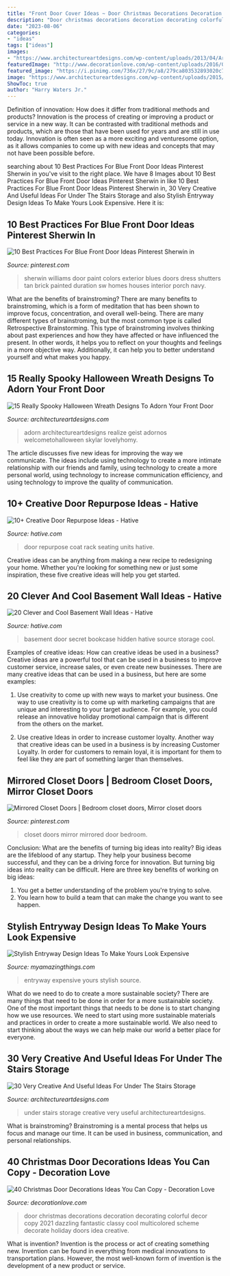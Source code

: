 ```yaml
---
title: "Front Door Cover Ideas ~ Door Christmas Decorations Decoration Decorating Colorful Decor Copy 2021 Dazzling Fantastic Classy Cool Multicolored Scheme Decorate Holiday Doors Idea Creative"
description: "Door christmas decorations decoration decorating colorful decor copy 2021 dazzling fantastic classy cool multicolored scheme decorate holiday doors idea creative"
date: "2023-08-06"
categories:
- "ideas"
tags: ["ideas"]
images:
- "https://www.architectureartdesigns.com/wp-content/uploads/2013/04/ArchitectureArtDesigns-2425.jpg"
featuredImage: "http://www.decorationlove.com/wp-content/uploads/2016/08/Colorful-Christmas-Door-Decorations.jpg"
featured_image: "https://i.pinimg.com/736x/27/9c/a8/279ca803532893020c7bbdd981b04279--closet-mirror-mirrored-closet-doors.jpg"
image: "https://www.architectureartdesigns.com/wp-content/uploads/2015/10/317-630x840.jpg"
ShowToc: true
author: "Harry Waters Jr."
---
```



Definition of innovation: How does it differ from traditional methods and products?
Innovation is the process of creating or improving a product or service in a new way. It can be contrasted with traditional methods and products, which are those that have been used for years and are still in use today. Innovation is often seen as a more exciting and venturesome option, as it allows companies to come up with new ideas and concepts that may not have been possible before.

	

		
searching about 10 Best Practices For Blue Front Door Ideas Pinterest Sherwin in you've visit to the right place. We have 8 Images about 10 Best Practices For Blue Front Door Ideas Pinterest Sherwin in like 10 Best Practices For Blue Front Door Ideas Pinterest Sherwin in, 30 Very Creative And Useful Ideas For Under The Stairs Storage and also Stylish Entryway Design Ideas To Make Yours Look Expensive. Here it is:
		
    
## 10 Best Practices For Blue Front Door Ideas Pinterest Sherwin In

<img loading=lazy src="https://i.pinimg.com/736x/05/40/e0/0540e0f00d4261c4254c15ccbe6a66ce.jpg" onerror="this.onerror=null;this.src='https://tse2.mm.bing.net/th?id=OIP.wYLauEAkywR18LN_5XwFdwHaJ4&amp;pid=15.1';" alt="10 Best Practices For Blue Front Door Ideas Pinterest Sherwin in">

_Source: pinterest.com_

>sherwin williams door paint colors exterior blues doors dress shutters tan brick painted duration sw homes houses interior porch navy. 

	

What are the benefits of brainstroming?
There are many benefits to brainstroming, which is a form of meditation that has been shown to improve focus, concentration, and overall well-being. There are many different types of brainstroming, but the most common type is called Retrospective Brainstorming. This type of brainstroming involves thinking about past experiences and how they have affected or have influenced the present. In other words, it helps you to reflect on your thoughts and feelings in a more objective way. Additionally, it can help you to better understand yourself and what makes you happy.

    
## 15 Really Spooky Halloween Wreath Designs To Adorn Your Front Door

<img loading=lazy src="https://www.architectureartdesigns.com/wp-content/uploads/2015/10/317-630x840.jpg" onerror="this.onerror=null;this.src='https://tse2.mm.bing.net/th?id=OIP.OLg-mDJjtni1Kb40Ig-QPgHaJ4&amp;pid=15.1';" alt="15 Really Spooky Halloween Wreath Designs To Adorn Your Front Door">

_Source: architectureartdesigns.com_

>adorn architectureartdesigns realize geist adornos welcometohalloween skylar lovelyhomy. 

	

The article discusses five new ideas for improving the way we communicate. The ideas include using technology to create a more intimate relationship with our friends and family, using technology to create a more personal world, using technology to increase communication efficiency, and using technology to improve the quality of communication.

    
## 10+ Creative Door Repurpose Ideas - Hative

<img loading=lazy src="https://hative.com/wp-content/uploads/2014/09/door-repurpose-ideas/7-seating-coat-rack-units.jpg" onerror="this.onerror=null;this.src='https://tse1.mm.bing.net/th?id=OIP.wLHVDJkkoCltpry1NitdvwHaLH&amp;pid=15.1';" alt="10+ Creative Door Repurpose Ideas - Hative">

_Source: hative.com_

>door repurpose coat rack seating units hative. 

	

Creative ideas can be anything from making a new recipe to redesigning your home. Whether you're looking for something new or just some inspiration, these five creative ideas will help you get started.

    
## 20 Clever And Cool Basement Wall Ideas - Hative

<img loading=lazy src="https://hative.com/wp-content/uploads/2014/05/basement-wall-ideas/2-secret-bookcase-door.jpg" onerror="this.onerror=null;this.src='https://tse1.mm.bing.net/th?id=OIP.m3PQnOQWs2APjJCyO4gy5wHaJ4&amp;pid=15.1';" alt="20 Clever and Cool Basement Wall Ideas - Hative">

_Source: hative.com_

>basement door secret bookcase hidden hative source storage cool. 

	

Examples of creative ideas: How can creative ideas be used in a business?
Creative ideas are a powerful tool that can be used in a business to improve customer service, increase sales, or even create new businesses. There are many creative ideas that can be used in a business, but here are some examples:
1. Use creativity to come up with new ways to market your business. One way to use creativity is to come up with marketing campaigns that are unique and interesting to your target audience. For example, you could release an innovative holiday promotional campaign that is different from the others on the market.

2. Use creative Ideas in order to increase customer loyalty. Another way that creative ideas can be used in a business is by increasing Customer Loyalty. In order for customers to remain loyal, it is important for them to feel like they are part of something larger than themselves.

    
## Mirrored Closet Doors | Bedroom Closet Doors, Mirror Closet Doors

<img loading=lazy src="https://i.pinimg.com/736x/27/9c/a8/279ca803532893020c7bbdd981b04279--closet-mirror-mirrored-closet-doors.jpg" onerror="this.onerror=null;this.src='https://tse3.mm.bing.net/th?id=OIP.9uOT37v2UyIwTPIXLO1aSwHaNK&amp;pid=15.1';" alt="Mirrored Closet Doors | Bedroom closet doors, Mirror closet doors">

_Source: pinterest.com_

>closet doors mirror mirrored door bedroom. 

	

Conclusion: What are the benefits of turning big ideas into reality?
Big ideas are the lifeblood of any startup. They help your business become successful, and they can be a driving force for innovation. But turning big ideas into reality can be difficult. Here are three key benefits of working on big ideas:
1. You get a better understanding of the problem you're trying to solve.
2. You learn how to build a team that can make the change you want to see happen.

    
## Stylish Entryway Design Ideas To Make Yours Look Expensive

<img loading=lazy src="https://myamazingthings.com/wp-content/uploads/2017/08/entryway-ideas-2.jpg" onerror="this.onerror=null;this.src='https://tse4.mm.bing.net/th?id=OIP.NjUGaBcq3xbSycnUDosItwHaJQ&amp;pid=15.1';" alt="Stylish Entryway Design Ideas To Make Yours Look Expensive">

_Source: myamazingthings.com_

>entryway expensive yours stylish source. 

	

What do we need to do to create a more sustainable society?
There are many things that need to be done in order for a more sustainable society. One of the most important things that needs to be done is to start changing how we use resources. We need to start using more sustainable materials and practices in order to create a more sustainable world. We also need to start thinking about the ways we can help make our world a better place for everyone.

    
## 30 Very Creative And Useful Ideas For Under The Stairs Storage

<img loading=lazy src="https://www.architectureartdesigns.com/wp-content/uploads/2013/04/ArchitectureArtDesigns-2425.jpg" onerror="this.onerror=null;this.src='https://tse3.mm.bing.net/th?id=OIP.8kUtUzE4g-zLu30tNxY6tgHaJ4&amp;pid=15.1';" alt="30 Very Creative And Useful Ideas For Under The Stairs Storage">

_Source: architectureartdesigns.com_

>under stairs storage creative very useful architectureartdesigns. 

	

What is brainstroming? Brainstroming is a mental process that helps us focus and manage our time. It can be used in business, communication, and personal relationships.

    
## 40 Christmas Door Decorations Ideas You Can Copy - Decoration Love

<img loading=lazy src="http://www.decorationlove.com/wp-content/uploads/2016/08/Colorful-Christmas-Door-Decorations.jpg" onerror="this.onerror=null;this.src='https://tse2.mm.bing.net/th?id=OIP.x0XffxyhTsbjQGcsme310QHaKL&amp;pid=15.1';" alt="40 Christmas Door Decorations Ideas You Can Copy - Decoration Love">

_Source: decorationlove.com_

>door christmas decorations decoration decorating colorful decor copy 2021 dazzling fantastic classy cool multicolored scheme decorate holiday doors idea creative. 

	

What is invention?
Invention is the process or act of creating something new. Invention can be found in everything from medical innovations to transportation plans. However, the most well-known form of invention is the development of a new product or service.

